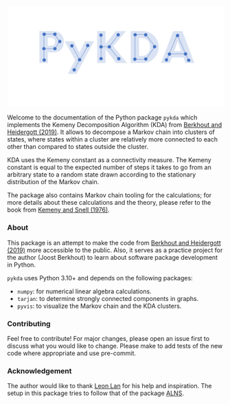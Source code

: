 #
![logo](images/logo.png)

Welcome to the documentation of the Python package `pykda` which implements the
Kemeny Decomposition Algorithm (KDA) from [Berkhout and Heidergott (2019)](https://research.vu.nl/ws/portalfiles/portal/104470560/Analysis_of_Markov_influence_graphs.pdf).
 It allows to decompose a Markov chain into clusters of states, 
where states within a cluster are relatively more connected to each other than compared
to states outside the cluster. 

KDA uses the Kemeny constant as a connectivity measure.
The Kemeny constant is equal to the expected number of steps it takes to go from
an arbitrary state to a random state drawn according to the stationary distribution
of the Markov chain.

The package also contains Markov chain tooling for the calculations; for more
details about these calculations and the theory, please refer to the book from
[Kemeny and Snell (1976)](https://link-springer-com.vu-nl.idm.oclc.org/book/9780387901923).

### About

This package is an attempt to make the code from [Berkhout and Heidergott (2019)](https://research.vu.nl/ws/portalfiles/portal/104470560/Analysis_of_Markov_influence_graphs.pdf)
more accessible to the public. Also, it serves as a practice project for the
author (Joost Berkhout) to learn about software package development in Python.

`pykda` uses Python 3.10+ and depends on the following packages:

- `numpy`: for numerical linear algebra calculations.
- `tarjan`: to determine strongly connected components in graphs.
- `pyvis`: to visualize the Markov chain and the KDA clusters.

### Contributing

Feel free to contribute! For major changes, please open an issue first
to discuss what you would like to change.
Please make to add tests of the new code where appropriate 
and use pre-commit.

### Acknowledgement
The author would like to thank [Leon Lan](https://github.com/leonlan) for his help
and inspiration. The setup in this package tries to follow that of the package [ALNS](https://github.com/N-Wouda/ALNS).
